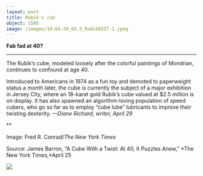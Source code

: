 ```yaml
---
layout: post
title: Rubik's cub
object: 1595
image: /images/14-04-29_65.5_RubikEDIT-1.jpeg
---
```

**Fab fad at 40?**

****

The Rubik’s cube, modeled loosely after the colorful paintings of Mondrian, continues to confound at age 40.

Introduced to Americans in 1974 as a fun toy and demoted to paperweight status a month later, the cube is currently the subject of a major exhibition in Jersey City, where an 18-karat gold Rubik’s cube valued at \$2.5 million is on display. It has also spawned an algorithm-loving population of speed cubers, who go so far as to employ “cube lube” lubricants to improve their twisting dexterity. *—Diane Richard, writer, April 29*

**

Image: Fred R. Conrad/*The New York Times*

Source: James Barron, “A Cube With a Twist: At 40, It Puzzles Anew,” *The New York Times,*April 25

![]({{siteurl.base}}/images/14-04-29_65.5_RubikEDIT-1.jpeg)
